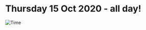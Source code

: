 # Thursday 15 Oct 2020 - all day!
![Time](https://github.com/rich-ctm/today/workflows/Time/badge.svg)
